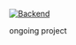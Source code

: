 [![Backend](https://github.com/scottdkey/rollmein/actions/workflows/Test.yaml/badge.svg)](https://github.com/scottdkey/rollmein/actions/workflows/Backend.yaml)

ongoing project
